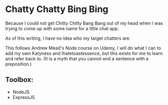 # Chatty Chatty Bing Bing

Because I could not get Chitty Chitty Bang Bang out of my head when I was trying to come up with some name for a little chat app.

As of this writing, I have no idea who my target chatters are.

This follows Andrew Mead's Node course on Udemy. I will do what I can to add my own Katyness and Ihatetoastessence, but this exists for me to learn and refer back to. (It is a myth that you cannot end a sentence with a preposition.)

## Toolbox:

- NodeJS
- ExpressJS
